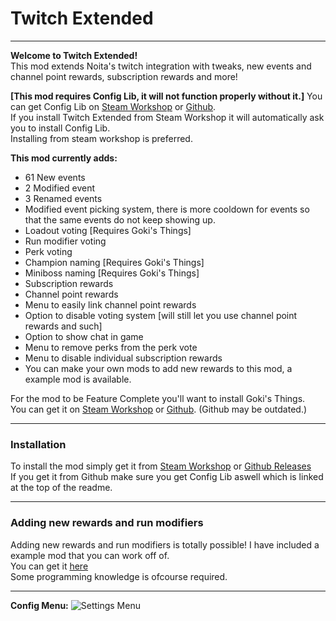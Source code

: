 # Twitch Extended
***
**Welcome to Twitch Extended!**  
This mod extends Noita's twitch integration with tweaks, new events and channel point rewards, subscription rewards and more!  

**[This mod requires Config Lib, it will not function properly without it.]**
You can get Config Lib on [Steam Workshop](https://steamcommunity.com/sharedfiles/filedetails/?id=2287710542) or [Github](https://github.com/EvaisaGiac/Config-Lib/releases/).  
If you install Twitch Extended from Steam Workshop it will automatically ask you to install Config Lib.  
Installing from steam workshop is preferred.  

**This mod currently adds:**
- 61 New events
- 2 Modified event
- 3 Renamed events
- Modified event picking system, there is more cooldown for events so that the same events do not keep showing up.
- Loadout voting [Requires Goki's Things]
- Run modifier voting 
- Perk voting
- Champion naming [Requires Goki's Things]
- Miniboss naming [Requires Goki's Things]
- Subscription rewards
- Channel point rewards
- Menu to easily link channel point rewards
- Option to disable voting system [will still let you use channel point rewards and such]
- Option to show chat in game
- Menu to remove perks from the perk vote
- Menu to disable individual subscription rewards
- You can make your own mods to add new rewards to this mod, a example mod is available.

For the mod to be Feature Complete you'll want to install Goki's Things.   
You can get it on [Steam Workshop](https://steamcommunity.com/sharedfiles/filedetails/?id=1975079109) or [Github](https://github.com/gokiburikin/gkbrkn_noita/releases). (Github may be outdated.)  
***
### Installation
To install the mod simply get it from [Steam Workshop](https://steamcommunity.com/sharedfiles/filedetails/?id=2258441901) or [Github Releases](https://github.com/EvaisaGiac/Twitch-Extended/releases)  
If you get it from Github make sure you get Config Lib aswell which is linked at the top of the readme.  

***
### Adding new rewards and run modifiers
Adding new rewards and run modifiers is totally possible! I have included a example mod that you can work off of.  
You can get it [here](https://github.com/EvaisaGiac/Twitch-Extended/releases)  
Some programming knowledge is ofcourse required.  
***
**Config Menu:**
![Settings Menu](https://i.imgur.com/0hcXp98.png)
